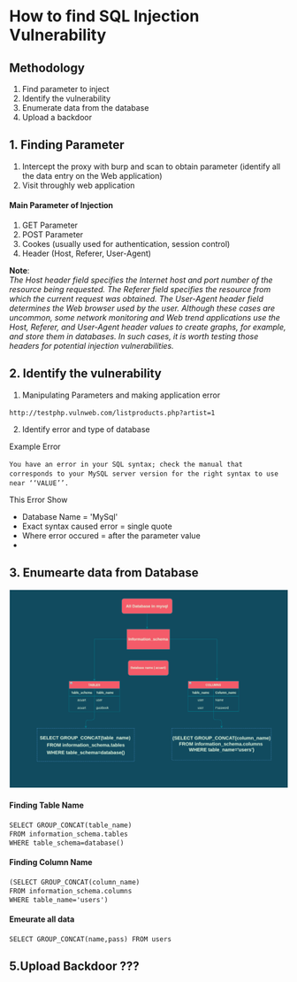 # How to find SQL Injection Vulnerability

## Methodology

1. Find parameter to inject
2. Identify the vulnerability
3. Enumerate data from the database
4. Upload a backdoor


## 1. Finding Parameter

1. Intercept the proxy with burp and scan to obtain parameter  (identify all the data entry on the Web application)
2. Visit throughly web application 

#### Main Parameter of Injection


1. GET Parameter
2. POST Parameter
3. Cookes (usually used for authentication, session control)
4. Header (Host, Referer, User-Agent)


**Note**: <br>
<i>
The Host header field specifies the
Internet host and port number of the resource being requested. The Referer field specifies
the resource from which the current request was obtained. The User-Agent header field
determines the Web browser used by the user. Although these cases are uncommon, some network monitoring and Web trend applications use the Host, Referer, and User-Agent header
values to create graphs, for example, and store them in databases. In such cases, it is worth testing
those headers for potential injection vulnerabilities.</i>



## 2. Identify the vulnerability

1. Manipulating Parameters and  making application error

`http://testphp.vulnweb.com/listproducts.php?artist=1`

2. Identify error and type of database

Example Error

`You have an error in your SQL syntax; check the manual that corresponds to your MySQL server version for the right syntax to use near ‘‘VALUE’’.`


This Error Show
* Database Name = 'MySql'
* Exact syntax caused error = single quote
* Where error occured = after the parameter value
* 
## 3. Enumearte data from Database

![SQL Flow Chart](../photo/sqli4.png)



#### Finding Table Name

```
SELECT GROUP_CONCAT(table_name)
FROM information_schema.tables
WHERE table_schema=database()
```

#### Finding Column Name

```
(SELECT GROUP_CONCAT(column_name)
FROM information_schema.columns 
WHERE table_name='users')
```

#### Emeurate all data

```
SELECT GROUP_CONCAT(name,pass) FROM users
```


## 5.Upload Backdoor ???